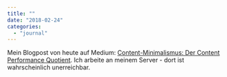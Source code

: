 ```yaml
---
title: ""
date: "2018-02-24"
categories: 
  - "journal"
---
```


Mein Blogpost von heute auf Medium: [Content-Minimalismus: Der Content Performance Quotient]([medium.com](https://medium.com/)[@heinz](https://micro.blog/heinz)/content-minimalismus-der-content-performance-quotient-b8a2fb91ce74). Ich arbeite an meinem Server - dort ist wahrscheinlich unerreichbar.
